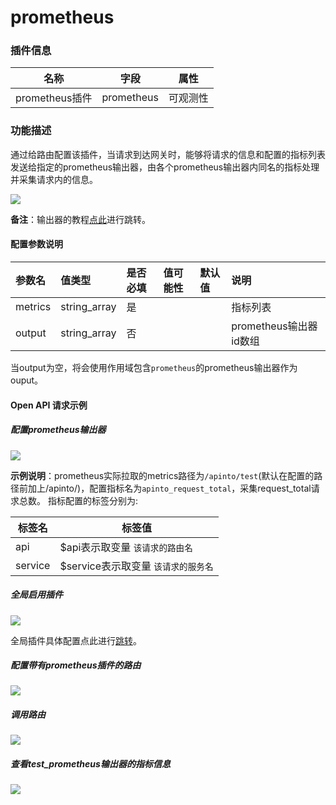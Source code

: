 # prometheus
### 插件信息

| 名称           | 字段       | 属性     |
| -------------- | ---------- | -------- |
| prometheus插件 | prometheus | 可观测性 |

### 功能描述

通过给路由配置该插件，当请求到达网关时，能够将请求的信息和配置的指标列表发送给指定的prometheus输出器，由各个prometheus输出器内同名的指标处理并采集请求内的信息。

![](http://data.eolinker.com/course/eUCrM7n00732bf46a30d528853f7da77273d513639e8fe5.png)

**备注**：输出器的教程[点此](/docs/dashboard/outputer/prometheus.md)进行跳转。

#### 配置参数说明

| 参数名  | 值类型       | 是否必填 | 值可能性 | 默认值 | 说明                   |
| :------ | :----------- | :------- | :------- | :----- | :--------------------- |
| metrics | string_array | 是       |          |        | 指标列表               |
| output  | string_array | 否       |          |        | prometheus输出器id数组 |

当output为空，将会使用作用域包含`prometheus`的prometheus输出器作为ouput。



#### Open API 请求示例

##### 配置prometheus输出器

![](http://data.eolinker.com/course/aXbsh4Bf21443e8c1b9b7c448c894489e4dcb93c30e5fe0.gif)

**示例说明**：prometheus实际拉取的metrics路径为`/apinto/test`(默认在配置的路径前加上/apinto/)，配置指标名为`apinto_request_total`，采集request_total请求总数。
指标配置的标签分别为:

| 标签名  | 标签值                               |
| ------- | ------------------------------------ |
| api     | $api表示取变量  `该请求的路由名`     |
| service | $service表示取变量  `该请求的服务名` |


##### 全局启用插件

![](http://data.eolinker.com/course/v8SRWh57d8892fd84174cb815c15bd54e70b30541c5d26a.gif)

全局插件具体配置点此进行[跳转](/docs/dashboard/plugins)。



##### 配置带有prometheus插件的路由

![](http://data.eolinker.com/course/ZFDV3P75d0c3c26d51cccd739d8835921c9f8332017928a.gif)



##### 调用路由

![](http://data.eolinker.com/course/UCb2crD99d0ceb064e42a4fe35e18d1ebee4e72ac3115cf.png)



##### 查看test_prometheus输出器的指标信息

![](http://data.eolinker.com/course/5uTxh9wbecac3e399ec3d149ac6a21a28c4fbfda6c631e5.png)

